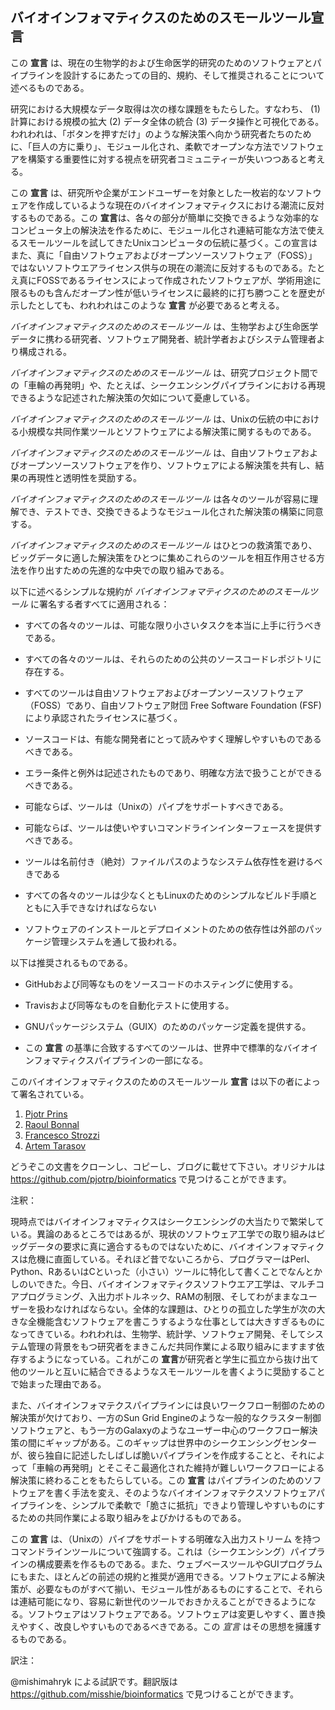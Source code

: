 ## バイオインフォマティクスのためのスモールツール**宣言**

この **宣言** は、現在の生物学的および生命医学的研究のためのソフトウェアとパイプラインを設計するにあたっての目的、規約、そして推奨されることについて述べるものである。

研究における大規模なデータ取得は次の様な課題をもたらした。すなわち、
(1) 計算における規模の拡大 (2) データ全体の統合 (3) データ操作と可視化である。われわれは、「ボタンを押すだけ」のような解決策へ向かう研究者たちのために、「巨人の方に乗り」、モジュール化され、柔軟でオープンな方法でソフトウェアを構築する重要性に対する視点を研究者コミュニティーが失いつつあると考える。

この **宣言** は、研究所や企業がエンドユーザーを対象とした一枚岩的なソフトウェアを作成しているような現在のバイオインフォマティクスにおける潮流に反対するものである。この **宣言**は、各々の部分が簡単に交換できるような効率的なコンピュータ上の解決法を作るために、モジュール化され連結可能な方法で使えるスモールツールを試してきたUnixコンピュータの伝統に基づく。この宣言はまた、真に「自由ソフトウェアおよびオープンソースソフトウェア（FOSS）」ではないソフトウエアライセンス供与の現在の潮流に反対するものである。たとえ真にFOSSであるライセンスによって作成されたソフトウェアが、学術用途に限るものも含んだオープン性が低いライセンスに最終的に打ち勝つことを歴史が示したとしても、われわれはこのような **宣言** が必要であると考える。

*バイオインフォマティクスのためのスモールツール* は、生物学および生命医学データに携わる研究者、ソフトウェア開発者、統計学者およびシステム管理者より構成される。

*バイオインフォマティクスのためのスモールツール* は、研究プロジェクト間での「車輪の再発明」や、たとえば、シークエンシングパイプラインにおける再現できるような記述された解決策の欠如について憂慮している。

*バイオインフォマティクスのためのスモールツール* は、Unixの伝統の中における小規模な共同作業ツールとソフトウェアによる解決策に関するものである。

*バイオインフォマティクスのためのスモールツール* は、自由ソフトウェアおよびオープンソースソフトウェアを作り、ソフトウェアによる解決策を共有し、結果の再現性と透明性を奨励する。

*バイオインフォマティクスのためのスモールツール* は各々のツールが容易に理解でき、テストでき、交換できるようなモジュール化された解決策の構築に同意する。

*バイオインフォマティクスのためのスモールツール*  はひとつの救済策であり、ビッグデータに適した解決策をひとつに集めこれらのツールを相互作用させる方法を作り出すための先進的な中央での取り組みである。

以下に述べるシンプルな規約が *バイオインフォマティクスのためのスモールツール*  に署名する者すべてに適用される：

* すべての各々のツールは、可能な限り小さいタスクを本当に上手に行うべきである。

* すべての各々のツールは、それらのための公共のソースコードレポジトリに存在する。

* すべてのツールは自由ソフトウェアおよびオープンソースソフトウェア（FOSS）であり、自由ソフトウェア財団 Free Software Foundation (FSF)により承認されたライセンスに基づく。

* ソースコードは、有能な開発者にとって読みやすく理解しやすいものであるべきである。 

* エラー条件と例外は記述されたものであり、明確な方法で扱うことができるべきである。
  
* 可能ならば、ツールは（Unixの）パイプをサポートすべきである。

* 可能ならば、ツールは使いやすいコマンドラインインターフェースを提供すべきである。

* ツールは名前付き（絶対）ファイルパスのようなシステム依存性を避けるべきである

* すべての各々のツールは少なくともLinuxのためのシンプルなビルド手順とともに入手できなければならない

* ソフトウェアのインストールとデプロイメントのための依存性は外部のパッケージ管理システムを通して扱われる。

以下は推奨されるものである。

* GitHubおよび同等なものをソースコードのホスティングに使用する。

* Travisおよび同等なものを自動化テストに使用する。

* GNUパッケージシステム（GUIX）のためのパッケージ定義を提供する。

* この **宣言** の基準に合致するすべてのツールは、世界中で標準的なバイオインフォマティクスパイプラインの一部になる。

このバイオインフォマティクスのためのスモールツール **宣言** は以下の者によって署名されている。

1. [Pjotr Prins](http://thebird.nl/)
2. [Raoul Bonnal](https://github.com/helios)
3. [Francesco Strozzi](https://github.com/fstrozzi)
4. [Artem Tarasov](https://github.com/lomereiter)

どうぞこの文書をクローンし、コピーし、ブログに載せて下さい。オリジナルは https://github.com/pjotrp/bioinformatics で見つけることができます。

注釈：

現時点ではバイオインフォマティクスはシークエンシングの大当たりで繁栄している。異論のあるところではあるが、現状のソフトウェア工学での取り組みはビッグデータの要求に真に適合するものではないために、バイオインフォマティクスは危機に直面している。それほど昔でないころから、プログラマーはPerl、Python、RあるいはCといった（小さい）ツールに特化して書くことでなんとかしのいできた。今日、バイオインフォマティクスソフトウエア工学は、マルチコアプログラミング、入出力ボトルネック、RAMの制限、そしてわがままなユーザーを扱わなければならない。全体的な課題は、ひとりの孤立した学生が次の大きな全機能含むソフトウェアを書こうするような仕事としては大きすぎるものになってきている。われわれは、生物学、統計学、ソフトウェア開発、そしてシステム管理の背景をもつ研究者をまきこんだ共同作業による取り組みにますます依存するようになっている。これがこの **宣言**が研究者と学生に孤立から抜け出て他のツールと互いに結合できるようなスモールツールを書くように奨励することで始まった理由である。

また、バイオインフォマテクスパイプラインには良いワークフロー制御のための解決策が欠けており、一方のSun Grid Engineのような一般的なクラスター制御ソフトウェアと、もう一方のGalaxyのようなユーザー中心のワークフロー解決策の間にギャップがある。このギャップは世界中のシークエンシングセンターが、彼ら独自に記述したしばしば脆いパイプラインを作成することと、それによって「車輪の再発明」とそこそこ最適化された維持が難しいワークフローによる解決策に終わることをもたらしている。この **宣言**  はパイプラインのためのソフトウェアを書く手法を変え、そのようなバイオインフォマテクスソフトウェアパイプラインを、シンプルで柔軟で「脆さに抵抗」できより管理しやすいものにするための共同作業による取り組みをよびかけるものである。

この **宣言** は、（Unixの）パイプをサポートする明確な入出力ストリーム
を持つコマンドラインツールについて強調する。これは（シークエンシング）パイプラインの構成要素を作るものである。また、ウェブベースツールやGUIプログラムにもまた、ほとんどの前述の規約と推奨が適用できる。ソフトウェアによる解決策が、必要なものがすべて揃い、モジュール性があるものにすることで、それらは連結可能になり、容易に新世代のツールでおきかえることができるようになる。ソフトウェアはソフトウェアである。ソフトウェアは変更しやすく、置き換えやすく、改良しやすいものであるべきである。この *宣言* はその思想を擁護するものである。

訳注：

@mishimahryk による試訳です。翻訳版は https://github.com/misshie/bioinformatics で見つけることができます。

